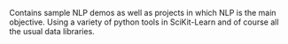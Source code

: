 Contains sample NLP demos as well as projects in which NLP is the main objective. Using a variety of python tools in SciKit-Learn and of course all the usual data libraries.
